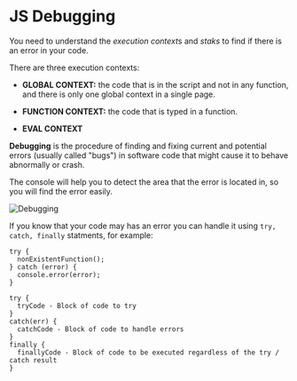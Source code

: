 # JS Debugging

You need to understand the *execution context*s and *staks* to find if there is an error in your code.

There are three execution contexts:
* **GLOBAL CONTEXT:** the code that is in the script and not in any function, and there is only one global context in a single page.

* **FUNCTION CONTEXT:** the code that is typed in a function.

* **EVAL CONTEXT** 

**Debugging** is the procedure of finding and fixing current and potential errors (usually called "bugs") in software code that might cause it to behave abnormally or crash.

The console will help you to detect the area that the error is located in, so you will find the error easily.

![Debugging](https://cdn.lynda.com/course/112414/112414-636410882080313019-16x9.jpg)

If you know that your code may has an error you can handle it using `try, catch, finally` statments, for example:

```
try {
  nonExistentFunction();
} catch (error) {
  console.error(error);
}

```

```
try {
  tryCode - Block of code to try
}
catch(err) {
  catchCode - Block of code to handle errors
}
finally {
  finallyCode - Block of code to be executed regardless of the try / catch result
}
```
